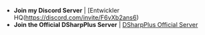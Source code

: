 - **Join my Discord Server** | [Entwickler HQ(https://discord.com/invite/F6vXb2ans6)
- **Join the Official DSharpPlus Server** | [DSharpPlus Official Server](https://discord.com/invite/dsharpplus)